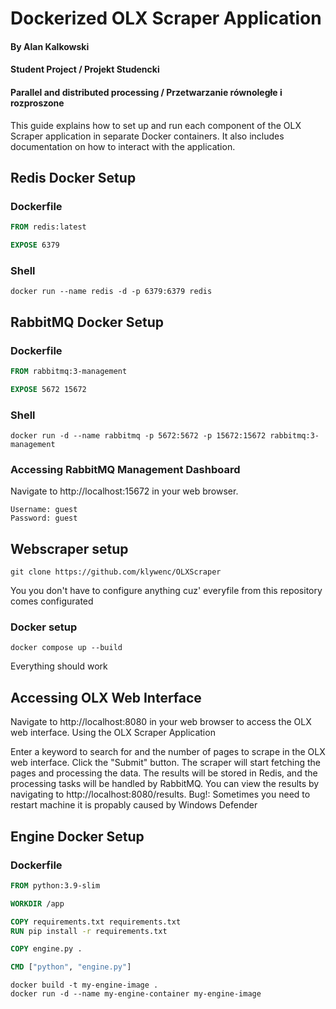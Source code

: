 # Dockerized OLX Scraper Application
#### By Alan Kalkowski
#### Student Project / Projekt Studencki
#### Parallel and distributed processing / Przetwarzanie równoległe i rozproszone



This guide explains how to set up and run each component of the OLX Scraper application in separate Docker containers. It also includes documentation on how to interact with the application.

## Redis Docker Setup

### Dockerfile

```dockerfile
FROM redis:latest

EXPOSE 6379
```
### Shell
```shell
docker run --name redis -d -p 6379:6379 redis
```
## RabbitMQ Docker Setup
### Dockerfile
 ```dockerfile
FROM rabbitmq:3-management

EXPOSE 5672 15672
```
### Shell
```shell
docker run -d --name rabbitmq -p 5672:5672 -p 15672:15672 rabbitmq:3-management
```
### Accessing RabbitMQ Management Dashboard
Navigate to http://localhost:15672 in your web browser.

    Username: guest
    Password: guest

## Webscraper setup

```shell
git clone https://github.com/klywenc/OLXScraper
```
You you don't have to configure anything cuz' everyfile from this repository comes configurated

### Docker setup
```shell
docker compose up --build
```
Everything should work

## Accessing OLX Web Interface

Navigate to http://localhost:8080 in your web browser to access the OLX web interface.
Using the OLX Scraper Application

Enter a keyword to search for and the number of pages to scrape in the OLX web interface.
Click the "Submit" button.
The scraper will start fetching the pages and processing the data. The results will be stored in Redis, and the processing tasks will be handled by RabbitMQ.
You can view the results by navigating to http://localhost:8080/results.
Bug!: Sometimes you need to restart machine it is propably caused by Windows Defender


## Engine Docker Setup

### Dockerfile

```dockerfile
FROM python:3.9-slim

WORKDIR /app

COPY requirements.txt requirements.txt
RUN pip install -r requirements.txt

COPY engine.py .

CMD ["python", "engine.py"]
```
```shell
docker build -t my-engine-image .
docker run -d --name my-engine-container my-engine-image
```
